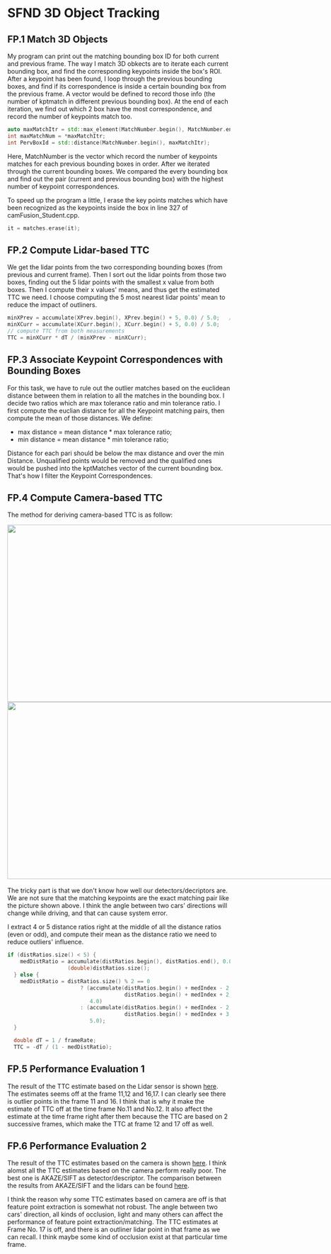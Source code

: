 # SFND 3D Object Tracking

## FP.1 Match 3D Objects
My program can print out the matching bounding box ID for both current and previous frame. The way I match 3D obkects are to iterate each current bounding box, and find the corresponding keypoints inside the box's ROI. After a keypoint has been found, I loop through the previous bounding boxes, and find if its correspondence is inside a certain bounding box from the previous frame. A vector would be defined to record those info (the number of kptmatch in different previous bounding box). At the end of each iteration, we find out which 2 box have the most correspondence, and record the number of keypoints match too.
```c++
auto maxMatchItr = std::max_element(MatchNumber.begin(), MatchNumber.end());
int maxMatchNum = *maxMatchItr;
int PervBoxId = std::distance(MatchNumber.begin(), maxMatchItr);
```
Here, MatchNumber is the vector which record the number of keypoints matches for each previous bounding boxes in order.
After we iterated through the current bounding boxes. We compared the every bounding box and find out the pair (current and previous bounding box) with the highest number of keypoint correspondences. 

To speed up the program a little, I erase the key points matches which have been recognized as the keypoints inside the box in line 327 of camFusion_Student.cpp.
```c++
it = matches.erase(it);
```

## FP.2 Compute Lidar-based TTC
We get the lidar points from the two corresponding bounding boxes (from previous and current frame). Then I sort out the lidar points from those two boxes, finding out the 5 lidar points with the smallest x value from both boxes. Then I compute their x values' means, and thus get the estimated TTC we need. I choose computing the 5 most nearest lidar points' mean to reduce the impact of outliners.
```c++
minXPrev = accumulate(XPrev.begin(), XPrev.begin() + 5, 0.0) / 5.0;   //  based on the last 5 samllest x values.
minXCurr = accumulate(XCurr.begin(), XCurr.begin() + 5, 0.0) / 5.0;
// compute TTC from both measurements
TTC = minXCurr * dT / (minXPrev - minXCurr);
```

## FP.3 Associate Keypoint Correspondences with Bounding Boxes
For this task, we have to rule out the outlier matches based on the euclidean distance between them in relation to all the matches in the bounding box. I decide two ratios which are max tolerance ratio and min tolerance ratio. I first compute the euclian distance for all the Keypoint matching pairs, then compute the mean of those distances. We define:  

* max distance = mean distance * max tolerance ratio;
* min distance = mean distance * min tolerance ratio;

Distance for each pari should be below the max distance and over the min Distance. Unqualified points would be removed and the qualified ones would be pushed into the kptMatches vector of the current bounding box. That's how I filter the Keypoint Correspondences. 

## FP.4 Compute Camera-based TTC
The method for deriving camera-based TTC is as follow:<br>
<div style="width:800px; margin:0 auto;">
<img src="../SFND_3D_Object_Tracking/examples/draggedimage.png" width="800" height="400">
<img src="../SFND_3D_Object_Tracking/examples/draggedimage-1.png" width="800" height="400">
</div><br>
The tricky part is that we don't know how well our detectors/decriptors are. We are not sure that the matching keypoints are the exact matching pair like the picture shown above. I think the angle between two cars' directions will change while driving, and that can cause system error.<br>

I extract 4 or 5 distance ratios right at the middle of all the distance ratios (even or odd), and compute their mean as the distance ratio we need to reduce outliers' influence.

```c++
if (distRatios.size() < 5) {
    medDistRatio = accumulate(distRatios.begin(), distRatios.end(), 0.0) /
                   (double)distRatios.size();
  } else {
    medDistRatio = distRatios.size() % 2 == 0
                       ? (accumulate(distRatios.begin() + medIndex - 2,
                                     distRatios.begin() + medIndex + 2, 0.0) /
                          4.0)
                       : (accumulate(distRatios.begin() + medIndex - 2,
                                     distRatios.begin() + medIndex + 3, 0.0) /
                          5.0);
  } 

  double dT = 1 / frameRate;
  TTC = -dT / (1 - medDistRatio);
```

## FP.5 Performance Evaluation 1
The result of the TTC estimate based on the Lidar sensor is shown [here](./output/LidarTTC.csv). The estimates seems off at the frame 11,12 and 16,17. I can clearly see there is outlier points in the frame 11 and 16. I think that is why it make the estimate of TTC off at the time frame No.11 and No.12. It also affect the estimate at the time frame right after them because the TTC are based on 2 successive frames, which make the TTC at frame 12 and 17 off as well.

## FP.6 Performance Evaluation 2
The result of the TTC estimates based on the camera is shown [here](./output/camera.csv). I think alomst all the TTC estimates based on the camera perform really poor. The best one is AKAZE/SIFT as detector/descriptor. The comparison between the results from AKAZE/SIFT and the lidars can be found [here](./output/AkazeSiftLidar.csv).

I think the reason why some TTC estimates based on camera are off is that feature point extraction is somewhat not robust. The angle between two cars' direction, all kinds of occlusion, light and many others can affect the performance of feature point extraction/matching. The TTC estimates at Frame No. 17 is off, and there is an outliner lidar point in that frame as we can recall. I think maybe some kind of occlusion exist at that particular time frame.

